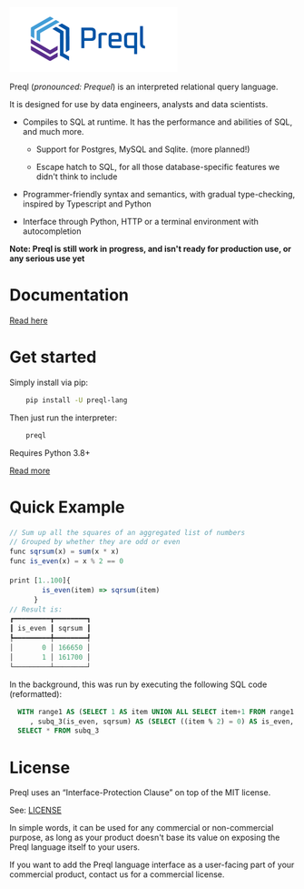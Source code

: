 ![alt text](logo_small.png "Logo")

Preql (*pronounced: Prequel*) is an interpreted relational query language.

It is designed for use by data engineers, analysts and data scientists.

* Compiles to SQL at runtime. It has the performance and abilities of SQL, and much more.

    * Support for Postgres, MySQL and Sqlite. (more planned!)

    * Escape hatch to SQL, for all those database-specific features we didn't think to include

* Programmer-friendly syntax and semantics, with gradual type-checking, inspired by Typescript and Python

* Interface through Python, HTTP or a terminal environment with autocompletion


**Note: Preql is still work in progress, and isn't ready for production use, or any serious use yet**

# Documentation

[Read here](https://preql.readthedocs.io/en/latest/)

# Get started

Simply install via pip:

```sh
    pip install -U preql-lang
```

Then just run the interpreter:

```sh
    preql
```

Requires Python 3.8+

[Read more](https://preql.readthedocs.io/en/latest/getting-started.html)

# Quick Example

```javascript
// Sum up all the squares of an aggregated list of numbers
// Grouped by whether they are odd or even
func sqrsum(x) = sum(x * x)
func is_even(x) = x % 2 == 0

print [1..100]{
        is_even(item) => sqrsum(item)
      }
// Result is:
┏━━━━━━━━━┳━━━━━━━━┓
┃ is_even ┃ sqrsum ┃
┡━━━━━━━━━╇━━━━━━━━┩
│       0 │ 166650 │
│       1 │ 161700 │
└─────────┴────────┘
```

In the background, this was run by executing the following SQL code (reformatted):

```sql
  WITH range1 AS (SELECT 1 AS item UNION ALL SELECT item+1 FROM range1 WHERE item+1<100)
     , subq_3(is_even, sqrsum) AS (SELECT ((item % 2) = 0) AS is_even, SUM(item * item) AS sqrsum FROM range1 GROUP BY 1)
  SELECT * FROM subq_3
```

# License

Preql uses an “Interface-Protection Clause” on top of the MIT license.

See: [LICENSE](LICENSE)

In simple words, it can be used for any commercial or non-commercial purpose, as long as your product doesn't base its value on exposing the Preql language itself to your users.

If you want to add the Preql language interface as a user-facing part of your commercial product, contact us for a commercial license.
